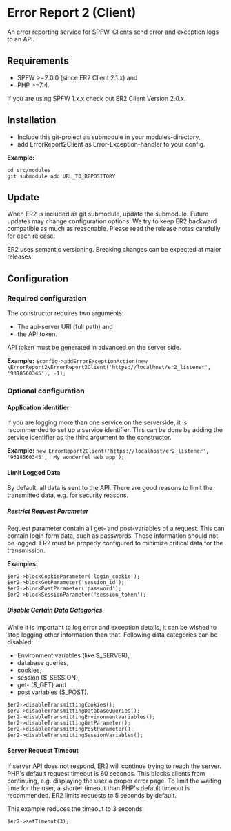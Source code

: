 # Error Report 2 (Client)

An error reporting service for SPFW.
Clients send error and exception logs to an API.

## Requirements 

* SPFW >=2.0.0 (since ER2 Client 2.1.x) and
* PHP >=7.4.

If you are using SPFW 1.x.x check out ER2 Client Version 2.0.x.

## Installation

* Include this git-project as submodule in your modules-directory,
* add ErrorReport2Client as Error-Exception-handler to your config.

__Example:__
```
cd src/modules
git submodule add URL_TO_REPOSITORY
```

## Update
When ER2 is included as git submodule, update the submodule.
Future updates may change configuration options.
We try to keep ER2 backward compatible as much as reasonable.
Please read the release notes carefully for each release!

ER2 uses semantic versioning.
Breaking changes can be expected at major releases.

## Configuration

### Required configuration

The constructor requires two arguments:
* The api-server URI (full path) and
* the API token.

API token must be generated in advanced on the server side.

__Example:__
``$config->addErrorExceptionAction(new \ErrorReport2\ErrorReport2Client('https://localhost/er2_listener', '9318560345'), -1);``

### Optional configuration

#### Application identifier

If you are logging more than one service on the serverside, it is recommended to set up a service identifier.
This can be done by adding the service identifier as the third argument to the constructor.

__Example:__
`` new ErrorReport2Client('https://localhost/er2_listener', '9318560345', 'My wonderful web app'); ``

#### Limit Logged Data

By default, all data is sent to the API.
There are good reasons to limit the transmitted data, e.g. for security reasons.

##### Restrict Request Parameter

Request parameter contain all get- and post-variables of a request.
This can contain login form data, such as passwords.
These information should not be logged.
ER2 must be properly configured to minimize critical data for the transmission.

__Examples:__
```
$er2->blockCookieParameter('login_cookie');
$er2->blockGetParameter('session_id');
$er2->blockPostParameter('password');
$er2->blockSessionParameter('session_token');
```

##### Disable Certain Data Categories

While it is important to log error and exception details, it can be wished to stop logging other information than that.
Following data categories can be disabled:
* Environment variables (like $_SERVER),
* database queries,
* cookies,
* session ($_SESSION),
* get- ($_GET) and
* post variables ($_POST).

```
$er2->disableTransmittingCookies();
$er2->disableTransmittingDatabaseQueries();
$er2->disableTransmittingEnvironmentVariables();
$er2->disableTransmittingGetParameter();
$er2->disableTransmittingPostParameter();
$er2->disableTransmittingSessionVariables();
```

#### Server Request Timeout

If server API does not respond, ER2 will continue trying to reach the server.
PHP's default request timeout is 60 seconds.
This blocks clients from continuing, e.g. displaying the user a proper error page.
To limit the waiting time for the user, a shorter timeout than PHP's default timeout is recommended.
ER2 limits requests to 5 seconds by default.

This example reduces the timeout to 3 seconds:

`` $er2->setTimeout(3); ``

